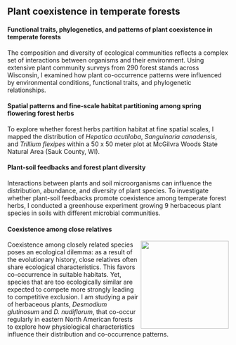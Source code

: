 ## Plant coexistence in temperate forests

#### Functional traits, phylogenetics, and patterns of plant coexistence in temperate forests

The composition and diversity of ecological communities reflects a complex set of interactions between organisms and their environment. Using extensive plant community surveys from 290 forest stands across Wisconsin, I examined how plant co-occurrence patterns were influenced by environmental conditions, functional traits, and phylogenetic relationships. 

#### Spatial patterns and fine-scale habitat partitioning among spring flowering forest herbs

To explore whether forest herbs partition habitat at fine spatial scales, I mapped the distribution of *Hepatica acutiloba*, *Sanguinaria canadensis*, and *Trillium flexipes* within a 50 x 50 meter plot at McGilvra Woods State Natural Area (Sauk County, WI). 

#### Plant-soil feedbacks and forest plant diversity

Interactions between plants and soil microorganisms can influence the distribution, abundance, and diversity of plant species.
To investigate whether plant-soil feedbacks promote coexistence among temperate forest herbs, I conducted a greenhouse experiment 
growing 9 herbaceous plant species in soils with different microbial communities.

#### Coexistence among close relatives

<img src="https://jaredjbeck.github.io/hylodesmumcoexistence.jpg" width="200" align="right"> Coexistence among closely related species poses an ecological dilemma: as a result of the evolutionary history,
close relatives often share ecological characteristics. This favors co-occurrence in suitable habitats. Yet, species 
that are too ecologically similar are expected to compete more strongly leading to competitive exclusion. I am studying
a pair of herbaceous plants, *Desmodium glutinosum* and *D. nudiflorum*, that co-occur regularly in eastern North American forests
to explore how physiological characteristics influence their distribution and co-occurrence patterns.
